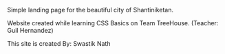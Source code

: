 Simple landing page for the beautiful city of Shantiniketan.

Website created while learning CSS Basics on Team TreeHouse. (Teacher: Guil Hernandez)

This site is created By: Swastik Nath